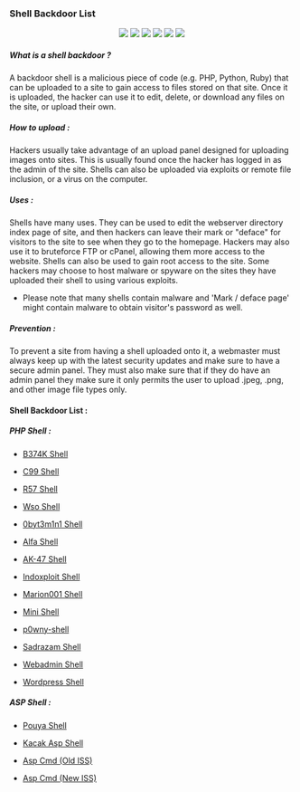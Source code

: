 ### Shell Backdoor List

<p align="center">
  <img src="https://cdn.rawgit.com/sindresorhus/awesome/d7305f38d29fed78fa85652e3a63e154dd8e8829/media/badge.svg"> <img src="https://img.shields.io/github/stars/backdoorhub/shell-backdoor-list?style=social"> <img src="https://img.shields.io/github/forks/backdoorhub/shell-backdoor-list?style=social"> <img src="https://img.shields.io/github/repo-size/backdoorhub/shell-backdoor-list"> <img src="https://img.shields.io/github/license/backdoorhub/shell-backdoor-list"> <img src="https://img.shields.io/github/issues/detail/author/backdoorhub/shell-backdoor-list/1">
</p>

##### What is a shell backdoor ?

A backdoor shell is a malicious piece of code (e.g. PHP, Python, Ruby) that can be uploaded to a site to gain access to files stored on that site. Once it is uploaded, the hacker can use it to edit, delete, or download any files on the site, or upload their own.

##### How to upload :

Hackers usually take advantage of an upload panel designed for uploading images onto sites. This is usually found once the hacker has logged in as the admin of the site. Shells can also be uploaded via exploits or remote file inclusion, or a virus on the computer.

##### Uses :

Shells have many uses. They can be used to edit the webserver directory index page of site, and then hackers can leave their mark or "deface" for visitors to the site to see when they go to the homepage. Hackers may also use it to bruteforce FTP or cPanel, allowing them more access to the website. Shells can also be used to gain root access to the site. Some hackers may choose to host malware or spyware on the sites they have uploaded their shell to using various exploits.

* Please note that many shells contain malware and 'Mark / deface page' might contain malware to obtain visitor's password as well.

##### Prevention :

To prevent a site from having a shell uploaded onto it, a webmaster must always keep up with the latest security updates and make sure to have a secure admin panel. They must also make sure that if they do have an admin panel they make sure it only permits the user to upload .jpeg, .png, and other image file types only.

#### Shell Backdoor List :

##### PHP Shell :

* [B374K Shell](https://github.com/ismailtasdelen/shell-backdoor-list/blob/master/shell/php/b374k.php)

* [C99 Shell](https://github.com/ismailtasdelen/shell-backdoor-list/blob/master/shell/php/c99.php)

* [R57 Shell](https://github.com/ismailtasdelen/shell-backdoor-list/blob/master/shell/php/r57.php)

* [Wso Shell](https://github.com/ismailtasdelen/shell-backdoor-list/blob/master/shell/php/wso.php)

* [0byt3m1n1 Shell](https://github.com/ismailtasdelen/shell-backdoor-list/blob/master/shell/php/0byt3m1n1.php)

* [Alfa Shell](https://github.com/ismailtasdelen/shell-backdoor-list/blob/master/shell/php/alfa.php)

* [AK-47 Shell](https://github.com/ismailtasdelen/shell-backdoor-list/blob/master/shell/php/ak47shell.php)

* [Indoxploit Shell](https://github.com/ismailtasdelen/shell-backdoor-list/blob/master/shell/php/indoxploit.php)

* [Marion001 Shell](https://github.com/ismailtasdelen/shell-backdoor-list/blob/master/shell/php/ak47shell.php)

* [Mini Shell](https://github.com/ismailtasdelen/shell-backdoor-list/blob/master/shell/php/mini.php)

* [p0wny-shell](https://github.com/ismailtasdelen/shell-backdoor-list/blob/master/shell/php/p0wny-shell.php)

* [Sadrazam Shell](https://github.com/ismailtasdelen/shell-backdoor-list/blob/master/shell/php/sadrazam.php)

* [Webadmin Shell](https://github.com/ismailtasdelen/shell-backdoor-list/blob/master/shell/php/webadmin.php)

* [Wordpress Shell](https://github.com/ismailtasdelen/shell-backdoor-list/blob/master/shell/php/wordpress.php)

##### ASP Shell :

* [Pouya Shell](https://github.com/ismailtasdelen/shell-backdoor-list/blob/master/shell/asp/pouya.asp)

* [Kacak Asp Shell](https://github.com/ismailtasdelen/shell-backdoor-list/blob/master/shell/asp/kacak.asp)

* [Asp Cmd (Old ISS)](https://github.com/ismailtasdelen/shell-backdoor-list/blob/master/shell/asp/aspcmd.asp)

* [Asp Cmd (New ISS)](https://github.com/ismailtasdelen/shell-backdoor-list/blob/master/shell/asp/newaspcmd.asp)
